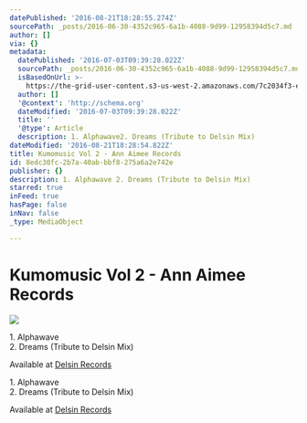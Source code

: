 ```yaml
---
datePublished: '2016-08-21T18:28:55.274Z'
sourcePath: _posts/2016-06-30-4352c965-6a1b-4088-9d99-12958394d5c7.md
author: []
via: {}
metadata:
  datePublished: '2016-07-03T09:39:28.022Z'
  sourcePath: _posts/2016-06-30-4352c965-6a1b-4088-9d99-12958394d5c7.md
  isBasedOnUrl: >-
    https://the-grid-user-content.s3-us-west-2.amazonaws.com/7c2034f3-eb23-4adc-b173-e4433de5b7f8.jpg
  author: []
  '@context': 'http://schema.org'
  dateModified: '2016-07-03T09:39:28.022Z'
  title: ''
  '@type': Article
  description: 1. Alphawave2. Dreams (Tribute to Delsin Mix)
dateModified: '2016-08-21T18:28:54.822Z'
title: Kumomusic Vol 2 - Ann Aimee Records
id: 8edc30fc-2b7a-40ab-bbf8-275a6a2e742e
publisher: {}
description: 1. Alphawave 2. Dreams (Tribute to Delsin Mix)
starred: true
inFeed: true
hasPage: false
inNav: false
_type: MediaObject

---
```

# Kumomusic Vol 2 - Ann Aimee Records
![](https://the-grid-user-content.s3-us-west-2.amazonaws.com/7c2034f3-eb23-4adc-b173-e4433de5b7f8.jpg)

1\. Alphawave  
2\. Dreams (Tribute to Delsin Mix)

Available at [Delsin Records][0]

1\. Alphawave  
2\. Dreams (Tribute to Delsin Mix)

Available at [Delsin Records][0]

[0]: http://www.delsinrecords.com/release/170/james-kumo/kumomusic-vol-2 "James Kumo - Kumomusic Vol 2"